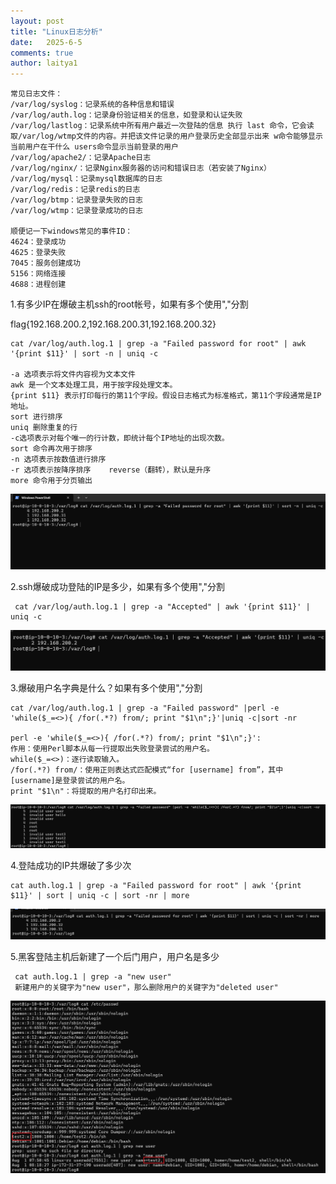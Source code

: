 ```yaml
---
layout: post
title: "Linux日志分析"
date:   2025-6-5
comments: true
author: laitya1
---
```


```
常见日志文件：
/var/log/syslog：记录系统的各种信息和错误
/var/log/auth.log：记录身份验证相关的信息，如登录和认证失败
/var/log/lastlog：记录系统中所有用户最近一次登陆的信息	执行 last 命令，它会读取/var/log/wtmp文件的内容。并把该文件记录的用户登录历史全部显示出来 w命令能够显示当前用户在干什么 users命令显示当前登录的用户
/var/log/apache2/：记录Apache日志
/var/log/nginx/：记录Nginx服务器的访问和错误日志（若安装了Nginx）
/var/log/mysql：记录mysql数据库的日志
/var/log/redis：记录redis的日志
/var/log/btmp：记录登录失败的日志
/var/log/wtmp：记录登录成功的日志

顺便记一下windows常见的事件ID：
4624：登录成功
4625：登录失败
7045：服务创建成功
5156：网络连接
4688：进程创建
```

1.有多少IP在爆破主机ssh的root帐号，如果有多个使用","分割

flag{192.168.200.2,192.168.200.31,192.168.200.32}

```
cat /var/log/auth.log.1 | grep -a "Failed password for root" | awk '{print $11}' | sort -n | uniq -c

-a 选项表示将文件内容视为文本文件
awk 是一个文本处理工具，用于按字段处理文本。
{print $11} 表示打印每行的第11个字段。假设日志格式为标准格式，第11个字段通常是IP地址。
sort 进行排序
uniq 删除重复的行
-c选项表示对每个唯一的行计数，即统计每个IP地址的出现次数。
sort 命令再次用于排序
-n 选项表示按数值进行排序 
-r 选项表示按降序排序	reverse（翻转），默认是升序
more 命令用于分页输出
```

![image-20250605232714715](../assets/image-20250605232714715.png)

2.ssh爆破成功登陆的IP是多少，如果有多个使用","分割

```
 cat /var/log/auth.log.1 | grep -a "Accepted" | awk '{print $11}' | uniq -c
```

![image-20250605232830682](../assets/image-20250605232830682.png)

3.爆破用户名字典是什么？如果有多个使用","分割

```
cat /var/log/auth.log.1 | grep -a "Failed password" |perl -e 'while($_=<>){ /for(.*?) from/; print "$1\n";}'|uniq -c|sort -nr

perl -e 'while($_=<>){ /for(.*?) from/; print "$1\n";}':
作用：使用Perl脚本从每一行提取出失败登录尝试的用户名。
while($_=<>)：逐行读取输入。
/for(.*?) from/：使用正则表达式匹配模式“for [username] from”，其中[username]是登录尝试的用户名。
print "$1\n"：将提取的用户名打印出来。
```

![image-20250605233155813](../assets/image-20250605233155813.png)

4.登陆成功的IP共爆破了多少次

```
cat auth.log.1 | grep -a "Failed password for root" | awk '{print $11}' | sort | uniq -c | sort -nr | more
```

![image-20250605233137432](../assets/image-20250605233137432.png)

5.黑客登陆主机后新建了一个后门用户，用户名是多少

```
 cat auth.log.1 | grep -a "new user"
 新建用户的关键字为"new user"，那么删除用户的关键字为"deleted user"
```

![image-20250605233323387](../assets/image-20250605233323387.png)
